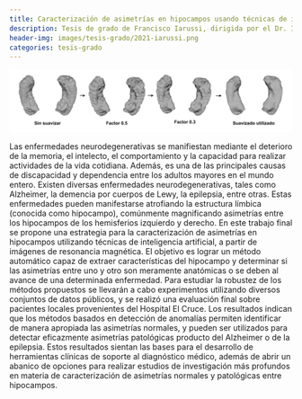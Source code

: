 ```yaml
---
title: Caracterización de asimetrías en hipocampos usando técnicas de inteligencia artificial
description: Tesis de grado de Francisco Iarussi, dirigida por el Dr. Ignacio Larrabide y el Dr. Emmanuel Iarussi, con colaboración del Dr. José Ignacio Orlando
header-img: images/tesis-grado/2021-iarussi.png
categories: tesis-grado
---
```


<div class="image-post-container">
    <img src="/images/tesis-grado/2021-iarussi.png"/>
</div>

Las enfermedades neurodegenerativas se manifiestan mediante el deterioro de la memoria, el intelecto, el comportamiento y la capacidad para realizar actividades de la vida cotidiana. Además, es una de las principales causas de discapacidad y dependencia entre los adultos mayores en el mundo entero. Existen diversas enfermedades neurodegenerativas, tales como Alzheimer, la demencia por cuerpos de Lewy, la epilepsia, entre otras. Estas enfermedades pueden manifestarse atrofiando la estructura límbica (conocida como hipocampo), comúnmente magnificando asimetrías entre los hipocampos de los hemisferios izquierdo y derecho. En este trabajo final se propone una estrategia para la caracterización de asimetrías en hipocampos utilizando técnicas de inteligencia artificial, a partir de imágenes de resonancia magnética. El objetivo es lograr un método automático capaz de extraer características del hipocampo y determinar si las asimetrías entre uno y otro son meramente anatómicas o se deben al avance de una determinada enfermedad. Para estudiar la robustez de los métodos propuestos se llevarán a cabo experimentos utilizando diversos conjuntos de datos públicos, y se realizó una evaluación final sobre pacientes locales provenientes del Hospital El Cruce. Los resultados indican que los métodos basados en detección de anomalías permiten identificar de manera apropiada las asimetrías normales, y pueden ser utilizados para detectar eficazmente asimetrías patológicas producto del Alzheimer o de la epilepsia. Estos resultados sientan las bases para el desarrollo de herramientas clínicas de soporte al diagnóstico médico, además de abrir un abanico de opciones para realizar estudios de investigación más profundos en materia de caracterización de asimetrías normales y patológicas entre hipocampos.
